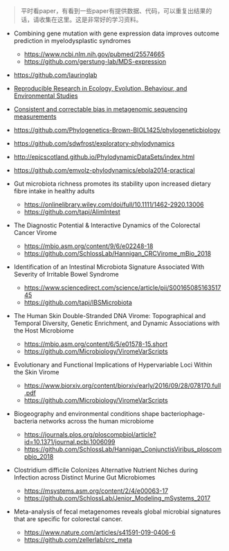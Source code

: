 > 平时看paper，有看到一些paper有提供数据、代码，可以重复出结果的话，请收集在这里。这是非常好的学习资料。


+ Combining gene mutation with gene expression data improves outcome prediction
  in myelodysplastic syndromes
  - <https://www.ncbi.nlm.nih.gov/pubmed/25574665>
  - <https://github.com/gerstung-lab/MDS-expression>
+ <https://github.com/lauringlab>  
+ [Reproducible Research in Ecology, Evolution, Behaviour, and Environmental Studies](https://github.com/opetchey/RREEBES)

+ [Consistent and correctable bias in metagenomic sequencing measurements](https://github.com/mikemc/2019-bias-manuscript)

+ <https://github.com/Phylogenetics-Brown-BIOL1425/phylogeneticbiology>
+ <https://github.com/sdwfrost/exploratory-phylodynamics>
+ <http://epicscotland.github.io/PhylodynamicDataSets/index.html>
+ <https://github.com/emvolz-phylodynamics/ebola2014-practical> 
+ Gut microbiota richness promotes its stability upon increased dietary 
  fibre intake in healthy adults
  - <https://onlinelibrary.wiley.com/doi/full/10.1111/1462-2920.13006>
  - <https://github.com/tapj/AlimIntest> 
+ The Diagnostic Potential & Interactive Dynamics of the Colorectal Cancer Virome 
  - <https://mbio.asm.org/content/9/6/e02248-18>
  - <https://github.com/SchlossLab/Hannigan_CRCVirome_mBio_2018>
+ Identification of an Intestinal Microbiota Signature Associated With Severity of 
  Irritable Bowel Syndrome
  - <https://www.sciencedirect.com/science/article/pii/S0016508516351745>
  - <https://github.com/tapj/IBSMicrobiota>
+ The Human Skin Double-Stranded DNA Virome: Topographical and Temporal Diversity, Genetic Enrichment, 
  and Dynamic Associations with the Host Microbiome
  - <https://mbio.asm.org/content/6/5/e01578-15.short>
  - <https://github.com/Microbiology/ViromeVarScripts>
+ Evolutionary and Functional Implications of Hypervariable Loci Within the Skin Virome
  - <https://www.biorxiv.org/content/biorxiv/early/2016/09/28/078170.full.pdf>
  - <https://github.com/Microbiology/ViromeVarScripts>
+ Biogeography and environmental conditions shape bacteriophage-bacteria networks 
  across the human microbiome
  - <https://journals.plos.org/ploscompbiol/article?id=10.1371/journal.pcbi.1006099>
  - <https://github.com/SchlossLab/Hannigan_ConjunctisViribus_ploscompbio_2018>
+ Clostridium difficile Colonizes Alternative Nutrient Niches during Infection 
  across Distinct Murine Gut Microbiomes
  - <https://msystems.asm.org/content/2/4/e00063-17>
  - <https://github.com/SchlossLab/Jenior_Modeling_mSystems_2017>
+ Meta-analysis of fecal metagenomes reveals global microbial signatures that are specific for colorectal cancer.
  + <https://www.nature.com/articles/s41591-019-0406-6>
  + <https://github.com/zellerlab/crc_meta>
